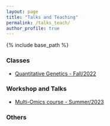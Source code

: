 ```yaml
---
layout: page
title: "Talks and Teaching"
permalink: /talks_teach/
author_profile: true
---
```


{% include base_path %}


### Classes

- [Quantitative Genetics - Fall/2022](master/talks_teach/QuantGen/index.md)

### Workshop and Talks 

- [Multi-Omics course - Summer/2023](talks_teach/Multi_Omics23/index.md)


### Others



